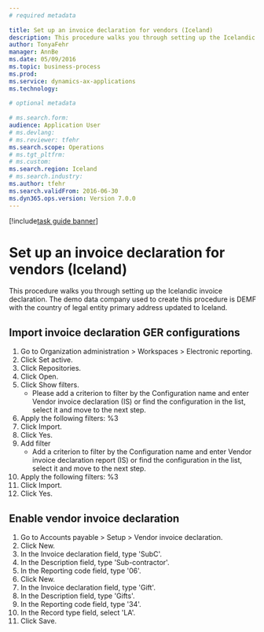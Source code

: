 ```yaml
--- 
# required metadata 
 
title: Set up an invoice declaration for vendors (Iceland)
description: This procedure walks you through setting up the Icelandic invoice declaration. 
author: TonyaFehr 
manager: AnnBe 
ms.date: 05/09/2016
ms.topic: business-process 
ms.prod:  
ms.service: dynamics-ax-applications 
ms.technology:  
 
# optional metadata 
 
# ms.search.form:   
audience: Application User 
# ms.devlang:  
# ms.reviewer: tfehr 
ms.search.scope: Operations 
# ms.tgt_pltfrm:  
# ms.custom:  
ms.search.region: Iceland
# ms.search.industry: 
ms.author: tfehr 
ms.search.validFrom: 2016-06-30 
ms.dyn365.ops.version: Version 7.0.0 
---
```


[!include[task guide banner](.../includes/task-guide-banner.md)]

# Set up an invoice declaration for vendors (Iceland)

This procedure walks you through setting up the Icelandic invoice declaration. The demo data company used to create this procedure is DEMF with the country of legal entity primary address updated to Iceland.


## Import invoice declaration GER configurations
1. Go to Organization administration > Workspaces > Electronic reporting.
2. Click Set active.
3. Click Repositories.
4. Click Open.
5. Click Show filters.
    * Please add a criterion to filter by the Configuration name and enter Vendor invoice declaration (IS) or find the configuration in the list, select it and move to the next step.  
6. Apply the following filters: %3
7. Click Import.
8. Click Yes.
9. Add filter
    * Add a criterion to filter by the Configuration name and enter Vendor invoice declaration report (IS) or find the configuration in the list, select it and move to the next step.  
10. Apply the following filters: %3
11. Click Import.
12. Click Yes.

## Enable vendor invoice declaration
1. Go to Accounts payable > Setup > Vendor invoice declaration.
2. Click New.
3. In the Invoice declaration field, type 'SubC'.
4. In the Description field, type 'Sub-contractor'.
5. In the Reporting code field, type '06'.
6. Click New.
7. In the Invoice declaration field, type 'Gift'.
8. In the Description field, type 'Gifts'.
9. In the Reporting code field, type '34'.
10. In the Record type field, select 'LA'.
11. Click Save.

